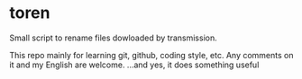 toren
=====

Small script to rename files dowloaded by transmission.

This repo mainly for learning git, github, coding style, etc.
Any comments on it and my English are welcome.
...and yes, it does something useful
